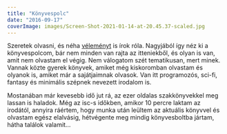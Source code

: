 ```yaml
---
title: "Könyvespolc"
date: "2016-09-17"
coverImage: images/Screen-Shot-2021-01-14-at-20.45.37-scaled.jpg
---
```


Szeretek olvasni, és néha [véleményt](https://csokavar.hu/blog/tag/konyv/) is írok róla. Nagyjából így néz ki a könyvespolcom, bár nem minden van rajta az itteniekből, és olyan is van, amit nem olvastam el végig. Nem válogatom szét tematikusan, mert minek. Vannak közte gyerek könyvek, amiket még kiskoromban olvastam és olyanok is, amiket már a sajátjaimnak olvasok. Van itt programozós, sci-fi, fantasy és minimális szépnek nevezett irodalom is.

Mostanában már kevesebb idő jut rá, az ezer oldalas szakkönyvekkel meg lassan is haladok. Még az isc-s időkben, amikor 10 percre laktam az irodától, annyira ráértem, hogy munka után leültem az aktuális könyvvel és olvastam egész elalvásig, hétvégente meg mindig könyvesboltba jártam, hátha találok valamit…

<style>
    .gr_grid_container {
        text-align: center;
    }

    .gr_grid_book_container {
        display: inline;
    }
    
    .gr_grid_book_container img {
        height: 147px;
        width: 110px;
        object-fit:cover;
    }
</style>
<script src="https://www.goodreads.com/review/grid_widget/27816163.D%C3%A1vid's%20bookshelf:%20read?cover_size=medium&amp;hide_link=true&amp;hide_title=true&amp;num_books=2000&amp;order=d&amp;shelf=read&amp;sort=date_added&amp;widget_id=1474126508" type="text/javascript" charset="utf-8"></script>
